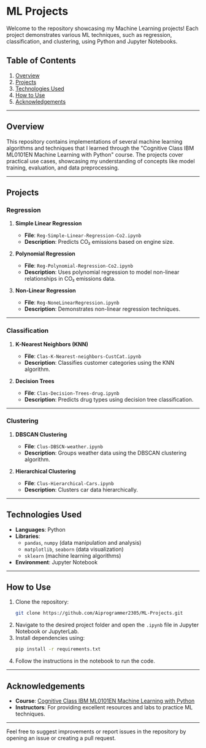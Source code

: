 # **ML Projects**

Welcome to the repository showcasing my Machine Learning projects! Each project demonstrates various ML techniques, such as regression, classification, and clustering, using Python and Jupyter Notebooks.

## **Table of Contents**
1. [Overview](#overview)
2. [Projects](#projects)
3. [Technologies Used](#technologies-used)
4. [How to Use](#how-to-use)
5. [Acknowledgements](#acknowledgements)

---

## **Overview**
This repository contains implementations of several machine learning algorithms and techniques that I learned through the "Cognitive Class IBM ML0101EN Machine Learning with Python" course. The projects cover practical use cases, showcasing my understanding of concepts like model training, evaluation, and data preprocessing.

---

## **Projects**
### **Regression**
1. **Simple Linear Regression**  
   - **File**: `Reg-Simple-Linear-Regression-Co2.ipynb`  
   - **Description**: Predicts CO₂ emissions based on engine size.

2. **Polynomial Regression**  
   - **File**: `Reg-Polynomial-Regression-Co2.ipynb`  
   - **Description**: Uses polynomial regression to model non-linear relationships in CO₂ emissions data.

3. **Non-Linear Regression**  
   - **File**: `Reg-NoneLinearRegression.ipynb`  
   - **Description**: Demonstrates non-linear regression techniques.

---

### **Classification**
1. **K-Nearest Neighbors (KNN)**  
   - **File**: `Clas-K-Nearest-neighbors-CustCat.ipynb`  
   - **Description**: Classifies customer categories using the KNN algorithm.

2. **Decision Trees**  
   - **File**: `Clas-Decision-Trees-drug.ipynb`  
   - **Description**: Predicts drug types using decision tree classification.

---

### **Clustering**
1. **DBSCAN Clustering**  
   - **File**: `Clus-DBSCN-weather.ipynb`  
   - **Description**: Groups weather data using the DBSCAN clustering algorithm.

2. **Hierarchical Clustering**  
   - **File**: `Clus-Hierarchical-Cars.ipynb`  
   - **Description**: Clusters car data hierarchically.

---

## **Technologies Used**
- **Languages**: Python
- **Libraries**: 
  - `pandas`, `numpy` (data manipulation and analysis)
  - `matplotlib`, `seaborn` (data visualization)
  - `sklearn` (machine learning algorithms)
- **Environment**: Jupyter Notebook

---

## **How to Use**
1. Clone the repository:
   ```bash
   git clone https://github.com/Aiprogrammer2305/ML-Projects.git
   ```
2. Navigate to the desired project folder and open the `.ipynb` file in Jupyter Notebook or JupyterLab.
3. Install dependencies using:
   ```bash
   pip install -r requirements.txt
   ```
4. Follow the instructions in the notebook to run the code.

---

## **Acknowledgements**
- **Course**: [Cognitive Class IBM ML0101EN Machine Learning with Python](https://cognitiveclass.ai/)
- **Instructors**: For providing excellent resources and labs to practice ML techniques.

---

Feel free to suggest improvements or report issues in the repository by opening an issue or creating a pull request.
